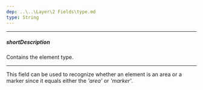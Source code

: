 ```yaml
---
dep: ..\..\Layer\2 Fields\type.md
type: String
---
```

---
##### shortDescription
Contains the element type.

---
This field can be used to recognize whether an element is an area or a marker since it equals either the *'area'* or *'marker'*.
